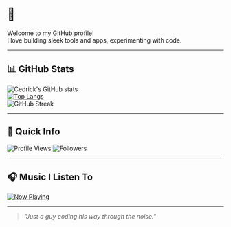 # 👋 

Welcome to my GitHub profile!  
I love building sleek tools and apps, experimenting with code.

---

## 📊 GitHub Stats

![Cedrick's GitHub stats](https://github-readme-stats.vercel.app/api?username=CedrickGD&show_icons=true&theme=radical)  
[![Top Langs](https://github-readme-stats.vercel.app/api/top-langs/?username=CedrickGD&layout=compact&theme=radical)](https://github.com/anuraghazra/github-readme-stats)  
![GitHub Streak](https://streak-stats.demolab.com/?user=CedrickGD&theme=radical)

---

## 🧭 Quick Info

![Profile Views](https://komarev.com/ghpvc/?username=CedrickGD&color=blueviolet)
![Followers](https://img.shields.io/github/followers/CedrickGD?style=social)

---

## 🎧 Music I Listen To

[![Now Playing](https://img.shields.io/badge/Music-Alpha%20%7C%20Watch%20Video-ff69b4?style=for-the-badge&logo=youtube)](https://www.youtube.com/watch?v=xvFZjo5PgG0)

---

> _"Just a guy coding his way through the noise."_

